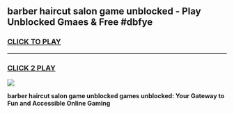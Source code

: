 
## barber haircut salon game unblocked - Play Unblocked Gmaes & Free #dbfye
<h3>
<a href="https://news.freeplayer.one?title=barber_haircut_salon_game_unblocked&ref=03M">CLICK TO PLAY</a></h3>
<hr>

<h3>
<a href="https://news.freeplayer.one?title=barber_haircut_salon_game_unblocked&ref=03M">CLICK 2 PLAY</a>
  
</h3>

<a href="https://news.freeplayer.one?title=barber_haircut_salon_game_unblocked&ref=03M"><img src="https://clearcache.store/games.png"></a>


**barber haircut salon game unblocked games unblocked: Your Gateway to Fun and Accessible Online Gaming**
